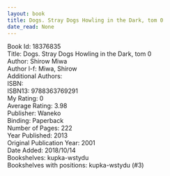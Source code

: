 ```yaml
---
layout: book
title: Dogs. Stray Dogs Howling in the Dark, tom 0
date_read: None
---
```


Book Id: 18376835<br />
Title: Dogs. Stray Dogs Howling in the Dark, tom 0<br />
Author: Shirow Miwa<br />
Author l-f: Miwa, Shirow<br />
Additional Authors: <br />
ISBN: <br />
ISBN13: 9788363769291<br />
My Rating: 0<br />
Average Rating: 3.98<br />
Publisher: Waneko<br />
Binding: Paperback<br />
Number of Pages: 222<br />
Year Published: 2013<br />
Original Publication Year: 2001<br />
Date Added: 2018/10/14<br />
Bookshelves: kupka-wstydu<br />
Bookshelves with positions: kupka-wstydu (#3)<br />

